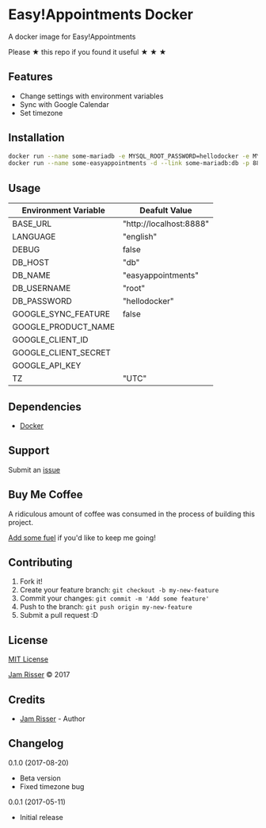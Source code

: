# Easy!Appointments Docker

A docker image for Easy!Appointments

Please &#9733; this repo if you found it useful &#9733; &#9733; &#9733;


## Features

* Change settings with environment variables
* Sync with Google Calendar
* Set timezone


## Installation

```sh
docker run --name some-mariadb -e MYSQL_ROOT_PASSWORD=hellodocker -e MYSQL_DATABASE=easyappointments mariadb:latest
docker run --name some-easyappointments -d --link some-mariadb:db -p 8888:8888 jamrizzi/easyappointments:latest
```

## Usage

| Environment Variable | Deafult Value           |
| -------------------- | ----------------------- |
| BASE_URL             | "http://localhost:8888" |
| LANGUAGE             | "english"               |
| DEBUG                | false                   |
| DB_HOST              | "db"                    |
| DB_NAME              | "easyappointments"      |
| DB_USERNAME          | "root"                  |
| DB_PASSWORD          | "hellodocker"           |
| GOOGLE_SYNC_FEATURE  | false                   |
| GOOGLE_PRODUCT_NAME  |                         |
| GOOGLE_CLIENT_ID     |                         |
| GOOGLE_CLIENT_SECRET |                         |
| GOOGLE_API_KEY       |                         |
| TZ                   | "UTC"                   |


## Dependencies

* [Docker](https://www.docker.com/)


## Support

Submit an [issue](https://github.com/jamrizzi/easyappointments-docker/issues/new)


## Buy Me Coffee

A ridiculous amount of coffee was consumed in the process of building this project.

[Add some fuel](https://pay.jamrizzi.com) if you'd like to keep me going!


## Contributing

1. Fork it!
2. Create your feature branch: `git checkout -b my-new-feature`
3. Commit your changes: `git commit -m 'Add some feature'`
4. Push to the branch: `git push origin my-new-feature`
5. Submit a pull request :D


## License

[MIT License](https://github.com/jamrizzi/easyappointments-docker/blob/master/LICENSE)

[Jam Risser](https://jamrizzi.com) &copy; 2017


## Credits

* [Jam Risser](https://jamrizzi.com) - Author


## Changelog

0.1.0 (2017-08-20)
* Beta version
* Fixed timezone bug

0.0.1 (2017-05-11)
* Initial release
